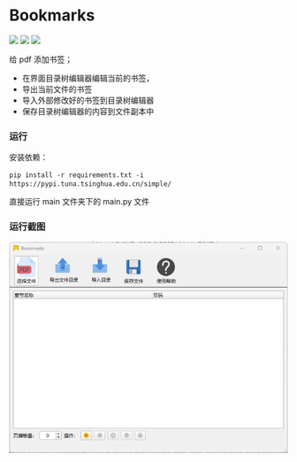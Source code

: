 # Bookmarks
![](https://img.shields.io/badge/python-3.10-blue) 
![](https://img.shields.io/badge/pyside6-6.4.2-blue)
![](https://img.shields.io/badge/fitz-0.0.1-blue)


给 pdf 添加书签；
- 在界面目录树编辑器编辑当前的书签，
- 导出当前文件的书签
- 导入外部修改好的书签到目录树编辑器
- 保存目录树编辑器的内容到文件副本中

### 运行

安装依赖：
```shell
pip install -r requirements.txt -i https://pypi.tuna.tsinghua.edu.cn/simple/ 
```

直接运行 main 文件夹下的 main.py 文件


### 运行截图

<img src="image/img.png">
